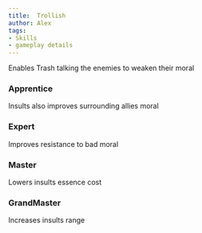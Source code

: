 ```yaml
---
title:  Trollish
author: Alex
tags:
- Skills
- gameplay details
---                               
```






Enables Trash talking the enemies to weaken their moral
### Apprentice
Insults also improves surrounding allies moral

### Expert
Improves resistance to bad moral

### Master
Lowers insults essence cost

### GrandMaster
Increases insults range



